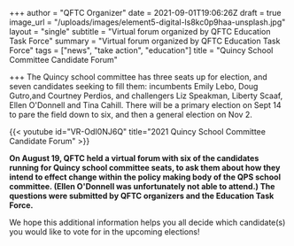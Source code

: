 +++
author = "QFTC Organizer"
date = 2021-09-01T19:06:26Z
draft = true
image_url = "/uploads/images/element5-digital-ls8kc0p9haa-unsplash.jpg"
layout = "single"
subtitle = "Virtual forum organized by QFTC Education Task Force"
summary = "Virtual forum organized by QFTC Education Task Force"
tags = ["news", "take action", "education"]
title = "Quincy School Committee Candidate Forum"

+++
The Quincy school committee has three seats up for election, and seven candidates seeking to fill them: incumbents Emily Lebo, Doug Gutro,and Courtney Perdios, and challengers Liz Speakman, Liberty Scaaf, Ellen O'Donnell and Tina Cahill. There will be a primary election on Sept 14 to pare the field down to six, and then a general election on Nov 2.

{{< youtube id="VR-OdI0NJ6Q" title="2021 Quincy School Committee Candidate Forum" >}}

**On August 19, QFTC held a virtual forum with six of the candidates running for Quincy school committee seats, to ask them about how they intend to effect change within the policy making body of the QPS school committee. (Ellen O'Donnell was unfortunately not able to attend.) The questions were submitted by QFTC organizers and the Education Task Force.**

We hope this additional information helps you all decide which candidate(s) you would like to vote for in the upcoming elections!